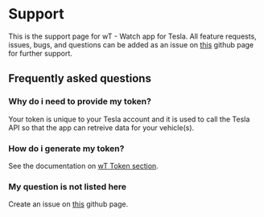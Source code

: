# Support

This is the support page for wT - Watch app for Tesla. All feature requests, issues, bugs, and questions can be added as an issue on [this](https://github.com/haha150/wT-IOS/issues) github page for further support.

## Frequently asked questions

### Why do i need to provide my token?

Your token is unique to your Tesla account and it is used to call the Tesla API so that the app can retreive data for your vehicle(s).

### How do i generate my token?

See the documentation on [wT Token section](https://haha150.github.io/wT/).

### My question is not listed here

Create an issue on [this](https://github.com/haha150/wT-IOS/issues) github page.